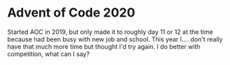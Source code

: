 # Advent of Code 2020

Started AOC in 2019, but only made it to roughly day 11 or 12 at the time because had been busy with new job and 
school. This year I.... don't really have that much more time but thought I'd try again. I do better with competition,
what can I say? 

